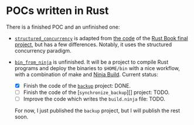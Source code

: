 
POCs written in Rust
====================

There is a finished POC and an unfinished one:

  - [`structured_concurrency`][] is adapted from [the code][] of the [Rust Book final project][],
    but has a few differences. Notably, it uses the structured concurrency paradigm.

  - [`bin_from_ninja`] is unfinished. It will be a project to compile Rust programs and deploy the
    binaries to `$HOME/bin` with a nice workflow, with a combination of make and [Ninja Build][].
    Current status:

    - [x] Finish the code of the [`backup`][] project: DONE.
    - [ ] Finish the code of the [`synchronize_backup`][] project: TODO.
    - [ ] Improve the code which writes the `build.ninja` file: TODO.

    For now, I just published the `backup` project, but I will publish the rest soon.

[`structured_concurrency`]: ./structured_concurrency
[the code]: https://github.com/rust-lang/book/tree/8d3584f55fa7f70ee699016be7e895d35d0e9b27/listings/ch20-web-server/no-listing-07-final-code
[Rust Book final project]: https://doc.rust-lang.org/stable/book/ch20-00-final-project-a-web-server.html
[`bin_from_ninja`]: ./bin_from_ninja
[Ninja Build]: https://ninja-build.org/
[`backup`]: ./bin_from_ninja/backup
